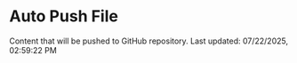 # Auto Push File

Content that will be pushed to GitHub repository.
Last updated: 07/22/2025, 02:59:22 PM